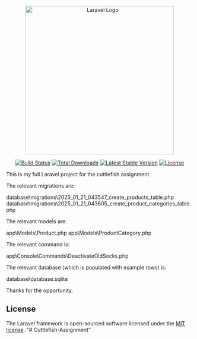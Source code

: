 <p align="center"><a href="https://laravel.com" target="_blank"><img src="https://raw.githubusercontent.com/laravel/art/master/logo-lockup/5%20SVG/2%20CMYK/1%20Full%20Color/laravel-logolockup-cmyk-red.svg" width="400" alt="Laravel Logo"></a></p>

<p align="center">
<a href="https://github.com/laravel/framework/actions"><img src="https://github.com/laravel/framework/workflows/tests/badge.svg" alt="Build Status"></a>
<a href="https://packagist.org/packages/laravel/framework"><img src="https://img.shields.io/packagist/dt/laravel/framework" alt="Total Downloads"></a>
<a href="https://packagist.org/packages/laravel/framework"><img src="https://img.shields.io/packagist/v/laravel/framework" alt="Latest Stable Version"></a>
<a href="https://packagist.org/packages/laravel/framework"><img src="https://img.shields.io/packagist/l/laravel/framework" alt="License"></a>
</p>

This is my full Laravel project for the cuttlefish assignment.

The relevant migrations are:

database\migrations\2025_01_21_043547_create_products_table.php
database\migrations\2025_01_21_043605_create_product_categories_table.php

The relevant models are:

app\Models\Product.php
app\Models\ProductCategory.php

The relevant command is:

app\Console\Commands\DeactivateOldSocks.php

The relevant database (which is populated with example rows) is:

database\database.sqlite

Thanks for the opportunity.

## License

The Laravel framework is open-sourced software licensed under the [MIT license](https://opensource.org/licenses/MIT).
"# Cuttlefish-Assignment" 
